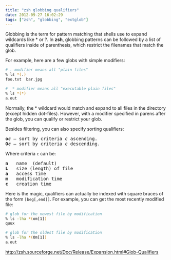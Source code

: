 ```yaml
---
title: "zsh globbing qualifiers"
date: 2012-09-27 16:02:29
tags: ["zsh", "globbing", "extglob"]
---
```


Globbing is the term for pattern matching that shells use to expand wildcards
like * or ?.  In <b class="mono">zsh</b>, globbing patterns can be followed by
a list of qualifiers inside of parenthesis, which restrict the filenames that
match the glob.

For example, here are a few globs with simple modifiers:
```bash
# . modifier means all "plain files"
% ls *(.) 
foo.txt  bar.jpg

#  * modifier means all "executable plain files"
% ls *(*)        
a.out
```

Normally, the * wildcard would match and expand to all files in the directory
(except hidden dot-files). However, with a modifier specified in parens after
the glob, you can qualify or restrict your glob.

Besides filtering, you can also specify sorting qualifiers:
<pre>
<b class="mono">o<i>c</i></b> &mdash; sort by criteria <i class="mono">c</i> ascending.
<b class="mono">O<i class="mono">c</i></b> &mdash; sort by criteria <i class="mono">c</i> descending.
</pre>

Where criteria `c` can be:
<pre>
<b>n</b>   name  (default)
<b>L</b>   size (length) of file
<b>a</b>   access time
<b>m</b>   modification time
<b>c</b>   creation time
</pre>

Here is the magic, qualifiers can actually be indexed with square braces of the
form `[beg[,end]]`. For example, you can get the most recently modified file:

```bash
# glob for the newest file by modification
% ls -lha *(om[1])
quux

# glob for the oldest file by modification
% ls -lha *(Om[1])
a.out
```

<a href="http://zsh.sourceforge.net/Doc/Release/Expansion.html#Glob-Qualifiers">http://zsh.sourceforge.net/Doc/Release/Expansion.html#Glob-Qualifiers</a>
